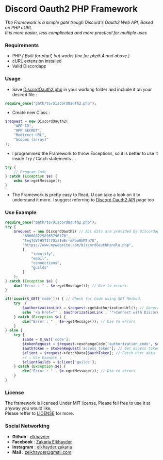 # Discord Oauth2 PHP Framework
*The Framework is a simple gate trough Discord's Oauth2 Web API, Based on PHP cURL  
It is more easier, less complicated and more practical for multiple uses*

### **Requirements**

 - PHP *( Built for php7, but works fine for php5.4 and above )*
 - cURL extension installed
 - Valid Discordapp

### **Usage**

- Save [DiscordOauth2.php](https://github.com/elkhayder/Discord-Oauth2/blob/master/DiscordOauth2.php "DiscordOauth2.php on Github") in your working folder and include it on your desired file :
```php
require_once("path/to/DiscordOauth2.php");
```
- Create new Class :
```php
$request = new DiscordOauth2(
    "APP ID",
    "APP SECRET",
    "Redirect URL",
    "Scopes (array)"
);
```
- I programmed the Framework to throw Exceptions, so it is better to use it inside Try / Catch statements ...
```php
try {
    // Program Code
} catch (Exception $e) {
    echo $e->getMessage();
}
```
- The Framework is pretty easy to Read, U can take a look on it to understand it more. I suggest referring to [Discord Oauth2 API](https://discordapp.com/developers/docs/topics/oauth2) page too
### **Use Example**
```php
require_once("path/to/DiscordOauth2.php");
try {
    $request = new DiscordOauth2( // ALL data are provided by Discordapp.com
        "6906082258965796170", 
        "teqTdVfHST1f7OxzIwEr-mPou0bMTn7U",
        "https://www.mywebsite.com/DiscordOauthHandle.php",
        [
            "identify",
            "email",
            "connections",
            "guilds"
        ]
    );
} catch (Exception $e) {
    die("Error : " . $e->getMessage()); // Die to errors
}

if(!isset($_GET['code'])) { // Check for Code using GET Method.
    try  {
        $authorizationLink = $request->getAuthorizationUrl(); // Generate Authorization link
        echo '<a href="' . $authorizationLink . '">Connect with Discord</a>'; // Prints Auth link as a HTML link
    } catch (Exception $e) {
        die("Error : " . $e->getMessage()); // Die to errors
    }
} else {
    try {
        $code = $_GET['code'];
        $tokenRequest = $request->exchangeCode('authorization_code', $code); // Returns array
        $authToken = $tokenRequest['access_token']; // Get access token from tokens request
        $client = $request->fetchData[$authToken]; // Fetch User data
        // ↓ Use Example ↓
        $clientGuilds = $client['guilds'];
    } catch (Exception $e) {
        die("Error : " . $e->getMessage()); // Die to errors
    }
}
```

### **License**
The framework is licensed Under MIT license, Please fell free to use it at anyway you would like,   
Please reffer to [LICENSE](https://github.com/elkhayder/Discord-Oauth2/blob/master/LICENSE "LICENSE") for more.

### **Social Networking**
- **Github** : [elkhayder](https://www.github.com/elkhayder)
- **Facebook** : [Zakaria Elkhayder](https://www.facebook.com/ElkhayDerZakaria.II)
- **Instagram** : [elkhayder.zakaria](https://www.instagram.com/elkhayder.zakaria/)
- **Mail** : [zelkhayder@gmail.com](mailto:zelkhayder@gmail.com)